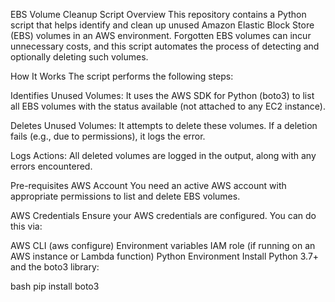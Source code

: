 EBS Volume Cleanup Script
Overview
This repository contains a Python script that helps identify and clean up unused Amazon Elastic Block Store (EBS) volumes in an AWS environment. Forgotten EBS volumes can incur unnecessary costs, and this script automates the process of detecting and optionally deleting such volumes.

How It Works
The script performs the following steps:

Identifies Unused Volumes:
It uses the AWS SDK for Python (boto3) to list all EBS volumes with the status available (not attached to any EC2 instance).

Deletes Unused Volumes:
It attempts to delete these volumes. If a deletion fails (e.g., due to permissions), it logs the error.

Logs Actions:
All deleted volumes are logged in the output, along with any errors encountered.

Pre-requisites
AWS Account
You need an active AWS account with appropriate permissions to list and delete EBS volumes.

AWS Credentials
Ensure your AWS credentials are configured. You can do this via:

AWS CLI (aws configure)
Environment variables
IAM role (if running on an AWS instance or Lambda function)
Python Environment
Install Python 3.7+ and the boto3 library:

bash
pip install boto3
